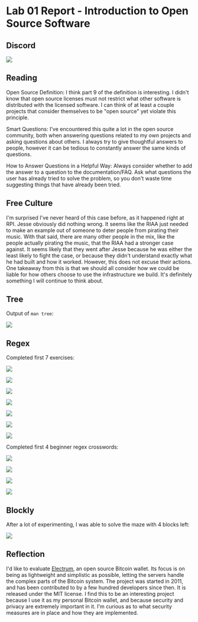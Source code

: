 # Lab 01 Report - Introduction to Open Source Software

## Discord

![](discord.png)


## Reading

Open Source Definition: I think part 9 of the definition is interesting.
I didn't know that open source licenses must not restrict what other software
is distributed with the licensed software. I can think of at least a couple
projects that consider themselves to be "open source" yet violate this
principle.

Smart Questions: I've encountered this quite a lot in the open source
community, both when answering questions related to my own projects and asking
questions about others. I always try to give thoughtful answers to people,
however it can be tedious to constantly answer the same kinds of questions.

How to Answer Questions in a Helpful Way: Always consider whether to add
the answer to a question to the documentation/FAQ. Ask what questions the user
has already tried to solve the problem, so you don't waste time suggesting
things that have already been tried.


## Free Culture

I'm surprised I've never heard of this case before, as it happened right at
RPI. Jesse obviously did nothing wrong. It seems like the RIAA just needed to
make an example out of someone to deter people from pirating their music. With
that said, there are many other people in the mix, like the people actually
pirating the music, that the RIAA had a stronger case against. It seems likely
that they went after Jesse because he was either the least likely to fight the
case, or because they didn't understand exactly what he had built and how it
worked. However, this does not excuse their actions. One takeaway from this is
that we should all consider how we could be liable for how others choose to
use the infrastructure we build. It's definitely something I will continue to
think about.


## Tree

Output of `man tree`:

![](output.png)


## Regex

Completed first 7 exercises:

![](exercise1.png)

![](exercise2.png)

![](exercise3.png)

![](exercise4.png)

![](exercise5.png)

![](exercise6.png)

![](exercise7.png)

Completed first 4 beginner regex crosswords:

![](crossword1.png)

![](crossword2.png)

![](crossword3.png)

![](crossword4.png)


## Blockly

After a lot of experimenting, I was able to solve the maze with 4 blocks left:

![](blockly.png)


## Reflection

I'd like to evaluate [Electrum](https://github.com/spesmilo/electrum), an open
source Bitcoin wallet. Its focus is on being as lightweight and simplistic as
possible, letting the servers handle the complex parts of the Bitcoin system.
The project was started in 2011, and has been contributed to by a few hundred
developers since then. It is released under the MIT license. I find this to be
an interesting project because I use it as my personal Bitcoin wallet, and
because security and privacy are extremely important in it. I'm curious as to
what security measures are in place and how they are implemented.


